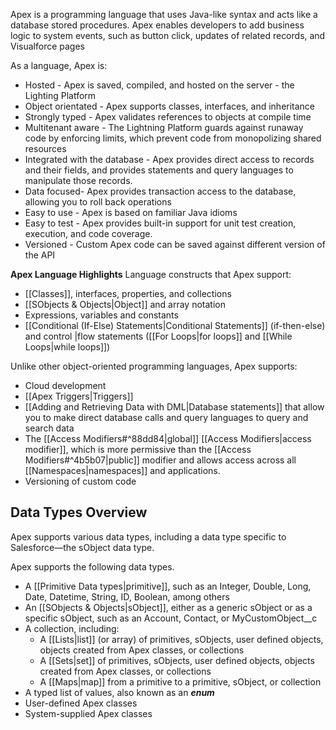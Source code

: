 Apex is a programming language that uses Java-like syntax and acts like a database stored procedures. Apex enables developers to add business logic to system events, such as button click, updates of related records, and Visualforce pages

As a language, Apex is:
- Hosted - Apex is saved, compiled, and hosted on the server - the Lighting Platform
- Object orientated - Apex supports classes, interfaces, and inheritance
- Strongly typed - Apex validates references to objects at compile time
- Multitenant aware - The Lightning Platform guards against runaway code by enforcing limits, which prevent code from monopolizing shared resources
- Integrated with the database - Apex provides direct access to records and their fields, and provides statements and query languages to manipulate those records. 
- Data focused- Apex provides transaction access to the database, allowing you to roll back operations
- Easy to use - Apex is based on familiar Java idioms 
- Easy to test - Apex provides built-in support for unit test creation, execution, and code coverage. 
- Versioned - Custom Apex code can be saved against different version of the API

**Apex Language Highlights**
Language constructs that Apex support:
- [[Classes]], interfaces, properties, and collections
- [[SObjects & Objects|Object]] and array notation
- Expressions, variables and constants
- [[Conditional (If-Else) Statements|Conditional Statements]] (if-then-else) and control |flow statements ([[For Loops|for loops]] and [[While Loops|while loops]])

Unlike other object-oriented programming languages, Apex supports:
- Cloud development
- [[Apex Triggers|Triggers]]
- [[Adding and Retrieving Data with DML|Database statements]] that allow you to make direct database calls and query languages to query and search data
- The [[Access Modifiers#^88dd84|global]] [[Access Modifiers|access modifier]], which is more permissive than the [[Access Modifiers#^4b5b07|public]] modifier and allows access across all [[Namespaces|namespaces]] and applications. 
- Versioning of custom code

## Data Types Overview
Apex supports various data types, including a data type specific to Salesforce—the sObject data type.

Apex supports the following data types.
- A [[Primitive Data types|primitive]], such as an Integer, Double, Long, Date, Datetime, String, ID, Boolean, among others
- An [[SObjects & Objects|sObject]], either as a generic sObject or as a specific sObject, such as an Account, Contact, or MyCustomObject__c
- A collection, including:
    - A [[Lists|list]] (or array) of primitives, sObjects, user defined objects, objects created from Apex classes, or collections
    - A [[Sets|set]] of primitives, sObjects, user defined objects, objects created from Apex classes, or collections
    - A [[Maps|map]] from a primitive to a primitive, sObject, or collection
- A typed list of values, also known as an **_enum_**
- User-defined Apex classes
- System-supplied Apex classes

